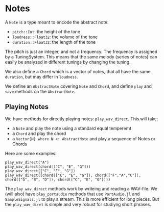 # Notes
A `Note` is a type meant to encode the abstract note:

* `pitch::Int`: the height of the tone
* `loudness::Float32`: the volume of the tone
* `duration::Float32`: the length of the tone

The pitch is just an integer, and not a frequency.
The frequency is assigned by a TuningSystem.
This means that the same melody (series of notes) can easily be analyzed in different tunings by changing the tuning.

We also define a `Chord` which is a vector of notes, that all have the same `duration`, but may differ in `loudness`.

We define an `AbstractNote` covering `Note` and `Chord`, and define `play` and `save` methods on the `AbstractNote`. 

## Playing Notes
We have methods for directly playing notes: `play_wav_direct`. 
This will take:

* a `Note` and play the note using a standard equal temperemt
* a `Chord` and play the chord
* a `Vector{N} where N <: AbstractNote` and play a sequence of Notes or Chords

Here are some examples:

``` @example
play_wav_direct("A")
play_wav_direct(chord(["C", "E", "G"]))
play_wav_direct(["C", "E", "G"])
play_wav_direct([chord(["C", "E", "G"]), chord(["F","A","C"]), chord(["G", "B", "D"]), chord(["C", "E", "G"])])
```

The `play_wav_direct` methods work by writeing and reading a WAV-file. 
We (will also) have `play_portaudio` methods that use `PortAudio.jl` and `SampleSignals.jl` to play a stream. 
This is more efficient for long pieces.
But the `play_wav_diret` is simple and very robust for studiyng short phrases.

